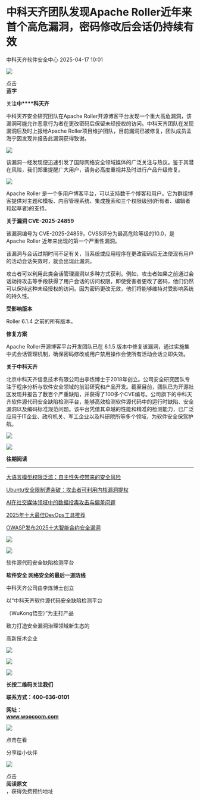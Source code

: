 #  中科天齐团队发现Apache Roller近年来首个高危漏洞，密码修改后会话仍持续有效   
 中科天齐软件安全中心   2025-04-17 10:01  
  
![](https://mmbiz.qpic.cn/mmbiz_png/Xx53Lt2eIAlIMicveBP7iaDYhib1iaOY3UUjIaDIAWia1PiajlSagQEJppDOKvagt96Klv6pqePrnJ40RBsEMsagaf6w/640?wx_fmt=png&from=appmsg "")  
  
  
点击  
**蓝字**  
  
关注**中****科天齐**  
  
  
中科天齐安全研究团队在Apache Roller开源博客平台发现一个重大高危漏洞，该漏洞可能允许恶意行为者在更改密码后保留未经授权的访问。中科天齐团队在发现漏洞后及时上报给Apache Roller项目维护团队，目前漏洞已被修复，团队成员孟海宁因发现并报告此漏洞获得致谢。  
  
  
![](https://mmbiz.qpic.cn/mmbiz_png/Xx53Lt2eIAlIMicveBP7iaDYhib1iaOY3UUjoHPduvmc9p8dI9T4n57zv9bV8NRuq7AibI8rpqmrQH8gibI9Jia3hbiaZg/640?wx_fmt=png&from=appmsg "")  
  
  
该漏洞一经发现便迅速引发了国际网络安全领域媒体的广泛关注与热议。鉴于其潜在风险，我们郑重提醒广大用户，请务必高度重视并及时进行产品升级修复。  
  
  
![](https://mmbiz.qpic.cn/mmbiz_png/Xx53Lt2eIAlIMicveBP7iaDYhib1iaOY3UUj2Zeytc1RCBuhKUg1LibwFI3eZGsGlYHMOKmlFApUTicWtiaKhVIwOvAQw/640?wx_fmt=png&from=appmsg "")  
  
  
Apache Roller 是一个多用户博客平台，可以支持数千个博客和用户。它为群组博客提供对主题和模板、内容管理系统、集成搜索和三个权限级别(所有者、编辑者和起草者)的支持。  
  
  
**关于漏洞 CVE-2025-24859**  
  
  
该漏洞编号为 CVE-2025-24859，CVSS评分为最高危险等级的10.0，是 Apache Roller 近年来出现的第一个严重性漏洞。  
  
  
该漏洞与会话过期时间不足有关，当系统或应用程序在更改密码后无法使现有用户的活动会话失效时，就会出现此漏洞。  
  
  
攻击者可以利用此类会话管理漏洞以多种方式获利。例如，攻击者如果之前通过会话劫持攻击等手段获得了用户会话的访问权限，即使受害者更改了密码，他们仍然可以保持这种未经授权的访问。因为密码更改无效，他们将能够维持对受影响系统的持久性。  
  
  
**受影响版本**  
  
  
Roller 6.1.4 之前的所有版本。  
  
  
**修复方案**  
  
  
Apache Roller开源博客平台开发团队已在 6.1.5 版本中修复该漏洞，通过实施集中式会话管理机制，确保密码修改或用户禁用操作会使所有活动会话立即失效。  
  
  
**关于中科天齐**  
  
  
北京中科天齐信息技术有限公司由李炼博士于2018年创立。公司安全研究团队专注于程序分析与软件安全领域的前沿研究和产品开发。截至目前，团队已为开源社区发现并报告了数百个严重缺陷，并获得了100多个CVE编号。公司旗下的中科天齐软件源代码安全缺陷检测平台，能够高效检测软件源代码中的运行时缺陷、安全漏洞以及编码标准规范问题。该平台凭借其卓越的性能和精准的检测能力，已广泛应用于IT企业、政府机关、军工企业以及科研院所等多个领域，为软件安全保驾护航。  
  
  
  
![](https://mmbiz.qpic.cn/mmbiz_gif/Xx53Lt2eIAlIMicveBP7iaDYhib1iaOY3UUjBc7VNGibacCHdoGPlxJsYs8bZXEKtZPictOREMEQJMGD8RZqDNmp4L6g/640?wx_fmt=gif&from=appmsg "")  
  
  
![](https://mmbiz.qpic.cn/mmbiz_png/Xx53Lt2eIAlIMicveBP7iaDYhib1iaOY3UUjTWL74MsARNJg1eOGPmr27ibzFwdAa8BoA84icBV1BKJiaG15piaRmzib51Q/640?wx_fmt=png&from=appmsg "")  
  
**往期阅读**  
  
****  
[大语言模型权限泛滥：自主性失控带来的安全风险](https://mp.weixin.qq.com/s?__biz=MzU5Njc4NjM3NA==&mid=2247496443&idx=1&sn=6495f96159957ab2fb1bef9e9f4918ba&scene=21#wechat_redirect)  
  
  
  
[Ubuntu安全限制遭突破：攻击者可利用内核漏洞提权](https://mp.weixin.qq.com/s?__biz=MzU5Njc4NjM3NA==&mid=2247496416&idx=1&sn=7294f581f4e0ae0bbae738b97f3a2b32&scene=21#wechat_redirect)  
  
  
  
[AI在社交媒体领域中的数据投毒攻击与偏差问题](https://mp.weixin.qq.com/s?__biz=MzU5Njc4NjM3NA==&mid=2247496392&idx=1&sn=2c453c0ff4c6b7a73f2adc32c7f63864&scene=21#wechat_redirect)  
  
  
  
[2025年十大最佳DevOps工具推荐](https://mp.weixin.qq.com/s?__biz=MzU5Njc4NjM3NA==&mid=2247496298&idx=1&sn=200e635e43d6b6c340e6881a6ba425ff&scene=21#wechat_redirect)  
  
  
  
[OWASP发布2025十大智能合约安全漏洞](https://mp.weixin.qq.com/s?__biz=MzU5Njc4NjM3NA==&mid=2247496231&idx=1&sn=144e76f1d7add444a1f7e0c82a0ce9a8&scene=21#wechat_redirect)  
  
  
  
  
![](https://mmbiz.qpic.cn/mmbiz_png/Xx53Lt2eIAlIMicveBP7iaDYhib1iaOY3UUjIaDIAWia1PiajlSagQEJppDOKvagt96Klv6pqePrnJ40RBsEMsagaf6w/640?wx_fmt=png&from=appmsg "")  
  
![](https://mmbiz.qpic.cn/mmbiz_png/Xx53Lt2eIAlIMicveBP7iaDYhib1iaOY3UUjvcicpEt9Yxfpo4Y7zoUlCp9ly7OefwBJ0Rb0j7ghiad17ZjHmibiak3j6g/640?wx_fmt=png&from=appmsg "")  
  
软件源代码安全缺陷检测平台  
  
  
**软件安全 网络安全的最后一道防线**  
  
中科天齐公司由李炼博士创立  
  
以“中科天齐软件源代码安全缺陷检测平台  
  
（WuKong悟空）”为主打产品  
  
致力打造安全漏洞治理领域新生态的  
  
高新技术企业  
  
  
![](https://mmbiz.qpic.cn/mmbiz_png/Xx53Lt2eIAlIMicveBP7iaDYhib1iaOY3UUjqmIb5Xhn6iaC7nMvuTAyGfpq3wcNz6niaVtJGNnYMvxSM0J9gd1vibAfA/640?wx_fmt=png&from=appmsg "")  
  
![](https://mmbiz.qpic.cn/mmbiz_png/Xx53Lt2eIAlIMicveBP7iaDYhib1iaOY3UUjuCh7vw2pryLVcSCeh7tYf7qFAxvWhuxMpql1ayibWwmWH9ZkC4ltBicQ/640?wx_fmt=png&from=appmsg "")  
  
![](https://mmbiz.qpic.cn/mmbiz_png/Xx53Lt2eIAlIMicveBP7iaDYhib1iaOY3UUjqmIb5Xhn6iaC7nMvuTAyGfpq3wcNz6niaVtJGNnYMvxSM0J9gd1vibAfA/640?wx_fmt=png&from=appmsg "")  
  
**长按二维码关注我们**  
  
  
**联系方式：400-636-0101**  
  
**网址：**  
**www.woocoom.com**  
  
  
![](https://mmbiz.qpic.cn/mmbiz_png/Xx53Lt2eIAlIMicveBP7iaDYhib1iaOY3UUjhD97GNaSx5Dgu80TicyMtohjvQWJPUuGemRjjI9X3zeLxwTwh6BCn0g/640?wx_fmt=png&from=appmsg "")  
  
  
  
点击在看  
  
分享给小伙伴  
  
  
![](https://mmbiz.qpic.cn/mmbiz_gif/Xx53Lt2eIAlIMicveBP7iaDYhib1iaOY3UUjibPjicqSq6UyOrnpGicXn4YYVJqZ0PIKM2DjL6BMqWQicyZ496CkbbA3bA/640?wx_fmt=gif&from=appmsg "")  
  
点击  
**阅读原文**  
，获得免费预约地址  
  
